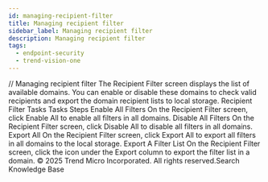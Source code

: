 ```yaml
---
id: managing-recipient-filter
title: Managing recipient filter
sidebar_label: Managing recipient filter
description: Managing recipient filter
tags:
  - endpoint-security
  - trend-vision-one
---
```


/*<![CDATA[*/ $('#title').html($('meta[name=map-description]').attr('content')); /*]]>*/ Managing recipient filter The Recipient Filter screen displays the list of available domains. You can enable or disable these domains to check valid recipients and export the domain recipient lists to local storage. Recipient Filter Tasks Tasks Steps Enable All Filters On the Recipient Filter screen, click Enable All to enable all filters in all domains. Disable All Filters On the Recipient Filter screen, click Disable All to disable all filters in all domains. Export All On the Recipient Filter screen, click Export All to export all filters in all domains to the local storage. Export A Filter List On the Recipient Filter screen, click the icon under the Export column to export the filter list in a domain. © 2025 Trend Micro Incorporated. All rights reserved.Search Knowledge Base